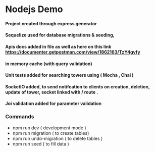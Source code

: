 # Nodejs Demo
#### Project created through express generator
#### Sequelize used for database migrations & seeding, 
#### Apis docs added in file as well as here on this link https://documenter.getpostman.com/view/1862163/TzY4gvfy
#### in memory cache (with query validation)
#### Unit tests added for searching towers using ( Mocha , Chai )
#### SocketIO added, to send notifcation to clients on creation, deletion, update of tower, socket linked with / route .
#### Joi validation added for parameter validation

### Commands
- npm run dev ( development mode )
- npm run migration ( to create tables)
- npm run undo-migration ( to delete tables )
- npm run seed ( to fill data  )
